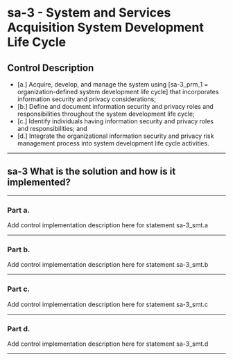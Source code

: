 # sa-3 - System and Services Acquisition System Development Life Cycle

## Control Description

- \[a.\] Acquire, develop, and manage the system using \[sa-3_prm_1 = organization-defined system development life cycle\] that incorporates information security and privacy considerations;
- \[b.\] Define and document information security and privacy roles and responsibilities throughout the system development life cycle;
- \[c.\] Identify individuals having information security and privacy roles and responsibilities; and
- \[d.\] Integrate the organizational information security and privacy risk management process into system development life cycle activities.

______________________________________________________________________

## sa-3 What is the solution and how is it implemented?

______________________________________________________________________

### Part a.

Add control implementation description here for statement sa-3_smt.a

______________________________________________________________________

### Part b.

Add control implementation description here for statement sa-3_smt.b

______________________________________________________________________

### Part c.

Add control implementation description here for statement sa-3_smt.c

______________________________________________________________________

### Part d.

Add control implementation description here for statement sa-3_smt.d

______________________________________________________________________
